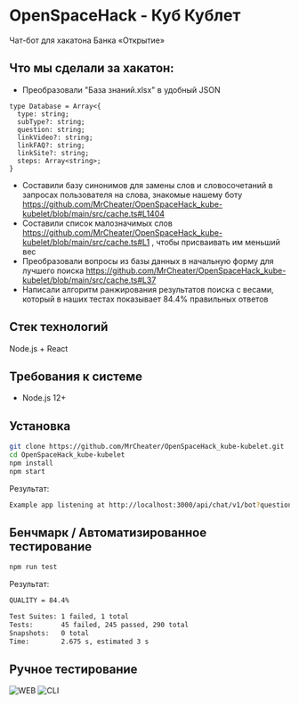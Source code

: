 # OpenSpaceHack - Куб Кублет
Чат-бот для хакатона Банка «Открытие»
## Что мы сделали за хакатон:
* Преобразовали "База знаний.xlsx" в удобный JSON 
```
type Database = Array<{
  type: string;
  subType?: string;
  question: string;
  linkVideo?: string;
  linkFAQ?: string;
  linkSite?: string;
  steps: Array<string>;
}
``` 
* Составили базу синонимов для замены слов и словосочетаний в запросах пользователя на слова, знакомые нашему боту
  https://github.com/MrCheater/OpenSpaceHack_kube-kubelet/blob/main/src/cache.ts#L1404
* Составили список малозначимых слов https://github.com/MrCheater/OpenSpaceHack_kube-kubelet/blob/main/src/cache.ts#L1 , чтобы присваивать им меньший вес
* Преобразовали вопросы из базы данных в начальную форму для лучшего поиска https://github.com/MrCheater/OpenSpaceHack_kube-kubelet/blob/main/src/cache.ts#L37
* Написали алгоритм ранжирования результатов поиска с весами, который в наших тестах показывает 84.4% правильных ответов 

## Стек технологий
Node.js + React
## Требования к системе
* Node.js 12+
## Установка
```sh
git clone https://github.com/MrCheater/OpenSpaceHack_kube-kubelet.git
cd OpenSpaceHack_kube-kubelet
npm install
npm start
```
Результат:
```sh
Example app listening at http://localhost:3000/api/chat/v1/bot?question=
```
## Бенчмарк / Автоматизированное тестирование
```sh
npm run test
```
Результат:
```sh
QUALITY = 84.4%

Test Suites: 1 failed, 1 total
Tests:       45 failed, 245 passed, 290 total
Snapshots:   0 total
Time:        2.675 s, estimated 3 s
```
## Ручное тестирование 
![WEB](https://user-images.githubusercontent.com/5055654/97077660-2f021f00-15ee-11eb-8b08-d3d6b88f822e.png)
![CLI](https://user-images.githubusercontent.com/5055654/97078005-560e2000-15f1-11eb-8175-70674798e621.png)

